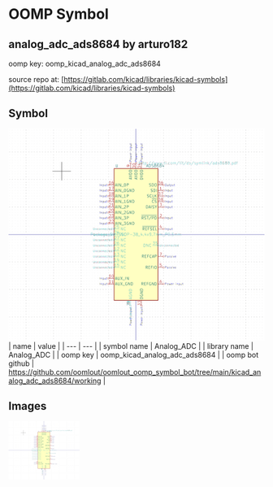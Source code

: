 # OOMP Symbol  
## analog_adc_ads8684  by arturo182  
  
oomp key: oomp_kicad_analog_adc_ads8684  
  
source repo at: [https://gitlab.com/kicad/libraries/kicad-symbols](https://gitlab.com/kicad/libraries/kicad-symbols)  
## Symbol  
  
[![working.png](working_600.png)](working.png)  
| name | value | 
| --- | --- | 
| symbol name | Analog_ADC | 
| library name | Analog_ADC | 
| oomp key | oomp_kicad_analog_adc_ads8684 | 
| oomp bot github | https://github.com/oomlout/oomlout_oomp_symbol_bot/tree/main/kicad_analog_adc_ads8684/working | 
## Images  
  
[![working.png](working_140.png)](working.png)  
